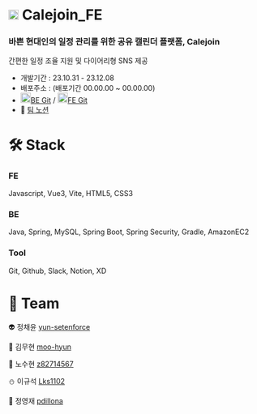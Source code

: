 # <img src="https://i.imgur.com/diku8Kb.png" width="20" height="20"/> Calejoin_FE

### 바쁜 현대인의 일정 관리를 위한 공유 캘린더 플랫폼, Calejoin
간편한 일정 조율 지원 및 다이어리형 SNS 제공

+ 개발기간 : 23.10.31 - 23.12.08
+ 배포주소 : (배포기간 00.00.00 ~ 00.00.00)
+ <img src="https://github.githubassets.com/assets/GitHub-Mark-ea2971cee799.png" width="20" height="20"><a href="https://github.com/yun-setenforce/Calejoin_BE">BE Git</a> / <img src="https://github.githubassets.com/assets/GitHub-Mark-ea2971cee799.png" width="20" height="20"><a href="https://github.com/yun-setenforce/Calejoin_FE">FE Git</a>
+ 📕 <a href="https://www.notion.so/chhak0503/3-79b60ae38e8c46fd999ea763071188ae">팀 노션</a>

# 🛠️ Stack

### FE
Javascript, Vue3, Vite, HTML5, CSS3

### BE
Java, Spring, MySQL, Spring Boot, Spring Security, Gradle, AmazonEC2

### Tool 
Git, Github, Slack, Notion, XD 

# 👥 Team
👽 정채윤 <a href="https://github.com/yun-setenforce">yun-setenforce</a>

🎃 김무현 <a href="https://github.com/moo-hyun">moo-hyun</a>

🐰 노수현 <a href="https://github.com/z82714567">z82714567</a>

⛄ 이규석 <a href="https://github.com/Lks1102">Lks1102</a>

👾 정영재 <a href="https://github.com/pdillona">pdillona</a>
